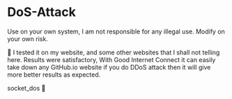 # DoS-Attack
Use on your own system, I am not responsible for any illegal use. Modify on your own risk.

:camel: I tested it on my website, and some other websites that I shall not telling here. Results were satisfactory, With Good Internet Connect it can easily take down any GitHub.io website if you do DDoS attack then it will give more better results as expected.

socket_dos :sparkler:
